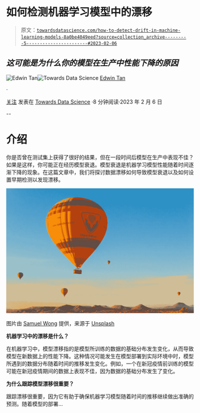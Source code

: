 # 如何检测机器学习模型中的漂移

> 原文：[`towardsdatascience.com/how-to-detect-drift-in-machine-learning-models-8a0be4049eed?source=collection_archive---------5-----------------------#2023-02-06`](https://towardsdatascience.com/how-to-detect-drift-in-machine-learning-models-8a0be4049eed?source=collection_archive---------5-----------------------#2023-02-06)

## *这可能是为什么你的模型在生产中性能下降的原因*

[](https://medium.com/@edwin.tan?source=post_page-----8a0be4049eed--------------------------------)![Edwin Tan](https://medium.com/@edwin.tan?source=post_page-----8a0be4049eed--------------------------------)[](https://towardsdatascience.com/?source=post_page-----8a0be4049eed--------------------------------)![Towards Data Science](https://towardsdatascience.com/?source=post_page-----8a0be4049eed--------------------------------) [Edwin Tan](https://medium.com/@edwin.tan?source=post_page-----8a0be4049eed--------------------------------)

·

[关注](https://medium.com/m/signin?actionUrl=https%3A%2F%2Fmedium.com%2F_%2Fsubscribe%2Fuser%2F484e02c96aa7&operation=register&redirect=https%3A%2F%2Ftowardsdatascience.com%2Fhow-to-detect-drift-in-machine-learning-models-8a0be4049eed&user=Edwin+Tan&userId=484e02c96aa7&source=post_page-484e02c96aa7----8a0be4049eed---------------------post_header-----------) 发表在 [Towards Data Science](https://towardsdatascience.com/?source=post_page-----8a0be4049eed--------------------------------) ·8 分钟阅读·2023 年 2 月 6 日[](https://medium.com/m/signin?actionUrl=https%3A%2F%2Fmedium.com%2F_%2Fvote%2Ftowards-data-science%2F8a0be4049eed&operation=register&redirect=https%3A%2F%2Ftowardsdatascience.com%2Fhow-to-detect-drift-in-machine-learning-models-8a0be4049eed&user=Edwin+Tan&userId=484e02c96aa7&source=-----8a0be4049eed---------------------clap_footer-----------)

--

[](https://medium.com/m/signin?actionUrl=https%3A%2F%2Fmedium.com%2F_%2Fbookmark%2Fp%2F8a0be4049eed&operation=register&redirect=https%3A%2F%2Ftowardsdatascience.com%2Fhow-to-detect-drift-in-machine-learning-models-8a0be4049eed&source=-----8a0be4049eed---------------------bookmark_footer-----------)

# 介绍

你是否曾在测试集上获得了很好的结果，但在一段时间后模型在生产中表现不佳？如果是这样，你可能正在经历模型衰退。模型衰退是机器学习模型性能随着时间逐渐下降的现象。在这篇文章中，我们将探讨数据漂移如何导致模型衰退以及如何设置早期检测以发现漂移。

![](img/848e5f894f69fdf863aa02d8252caf76.png)

图片由 [Samuel Wong](https://unsplash.com/@samuelwong?utm_source=medium&utm_medium=referral) 提供，来源于 [Unsplash](https://unsplash.com/?utm_source=medium&utm_medium=referral)

**机器学习中的漂移是什么？**

在机器学习中，模型漂移指的是模型所训练的数据的基础分布发生变化，从而导致模型在新数据上的性能下降。这种情况可能发生在模型部署到实际环境中时，模型所遇到的数据分布随着时间的推移发生变化。例如，一个在新冠疫情前训练的模型可能在新冠疫情期间的数据上表现不佳，因为数据的基础分布发生了变化。

**为什么跟踪模型漂移很重要？**

跟踪漂移很重要，因为它有助于确保机器学习模型随着时间的推移继续做出准确的预测。随着模型的部署…
